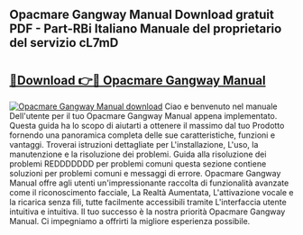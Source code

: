 ## Opacmare Gangway Manual Download gratuit PDF - Part-RBi Italiano Manuale del proprietario del servizio cL7mD

# <h2><a href="http://dfdmhz.blite.top/?on=Opacmare+Gangway+Manual">🔗Download 👉🔴 Opacmare Gangway Manual</a></h2>

[![Opacmare Gangway Manual download](https://i.imgur.com/lujVjoI.png)](http://dfdmhz.blite.top/?on=Opacmare+Gangway+Manual)
Ciao e benvenuto nel manuale Dell'utente per il tuo Opacmare Gangway Manual appena implementato. Questa guida ha lo scopo di aiutarti a ottenere il massimo dal tuo Prodotto fornendo una panoramica completa delle sue caratteristiche, funzioni e vantaggi. Troverai istruzioni dettagliate per L'installazione, L'uso, la manutenzione e la risoluzione dei problemi. Guida alla risoluzione dei problemi REDDDDDDD per problemi comuni questa sezione contiene soluzioni per problemi comuni e messaggi di errore. Opacmare Gangway Manual offre agli utenti un'impressionante raccolta di funzionalità avanzate come il riconoscimento facciale, La Realtà Aumentata, L'attivazione vocale e la ricarica senza fili, tutte facilmente accessibili tramite L'interfaccia utente intuitiva e intuitiva. Il tuo successo è la nostra priorità Opacmare Gangway Manual. Ci impegniamo a offrirti la migliore esperienza possibile.
